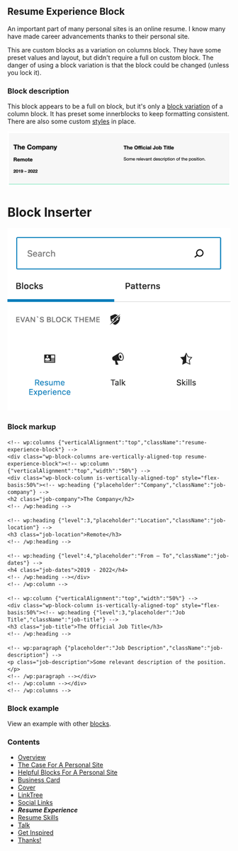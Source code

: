 ## Resume Experience Block
An important part of many personal sites is an online resume. I know many have made career advancements thanks to their personal site. 

This are custom blocks as a variation on columns block. They have some preset values and layout, but didn't require a full on custom block. The danger of using a block variation is that the block could be changed (unless you lock it).

### Block description
This block appears to be a full on block, but it's only a [block variation](https://github.com/circlecube/evans-block-theme/blob/main/block-variations/resume-experience.js) of a column block. It has preset some innerblocks to keep formatting consistent. There are also some custom [styles](https://github.com/circlecube/evans-block-theme/blob/main/block-variations/_resume-experience.scss) in place.

![resume experience job block demo](images/job-block.png)

# Block Inserter
![block resume experience inserter](images/block-resume-experience.png)

### Block markup
```
<!-- wp:columns {"verticalAlignment":"top","className":"resume-experience-block"} -->
<div class="wp-block-columns are-vertically-aligned-top resume-experience-block"><!-- wp:column {"verticalAlignment":"top","width":"50%"} -->
<div class="wp-block-column is-vertically-aligned-top" style="flex-basis:50%"><!-- wp:heading {"placeholder":"Company","className":"job-company"} -->
<h2 class="job-company">The Company</h2>
<!-- /wp:heading -->

<!-- wp:heading {"level":3,"placeholder":"Location","className":"job-location"} -->
<h3 class="job-location">Remote</h3>
<!-- /wp:heading -->

<!-- wp:heading {"level":4,"placeholder":"From – To","className":"job-dates"} -->
<h4 class="job-dates">2019 - 2022</h4>
<!-- /wp:heading --></div>
<!-- /wp:column -->

<!-- wp:column {"verticalAlignment":"top","width":"50%"} -->
<div class="wp-block-column is-vertically-aligned-top" style="flex-basis:50%"><!-- wp:heading {"level":3,"placeholder":"Job Title","className":"job-title"} -->
<h3 class="job-title">The Official Job Title</h3>
<!-- /wp:heading -->

<!-- wp:paragraph {"placeholder":"Job Description","className":"job-description"} -->
<p class="job-description">Some relevant description of the position.</p>
<!-- /wp:paragraph --></div>
<!-- /wp:column --></div>
<!-- /wp:columns -->
```

### Block example
View an example with other [blocks](https://evanmullins.com/blocks/#experience).

### Contents
- [Overview](overview.md)
- [The Case For A Personal Site](case-for-personal-site.md)
- [Helpful Blocks For A Personal Site](helpful-blocks.md)
 - [Business Card](business-card-block.md)
 - [Cover](cover-block.md)
 - [LinkTree](linktree-block.md)
 - [Social Links](social-links-block.md)
 - ***Resume Experience***
 - [Resume Skills](resume-skills-block.md)
 - [Talk](talk-block.md)
- [Get Inspired](insipration.md)
- [Thanks!](thanks.md)